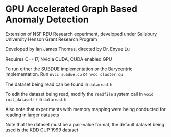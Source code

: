 # GPU Accelerated Graph Based Anomaly Detection

Extension of NSF REU Research experiment, developed under Salisbury University Henson Grant Research Program

Developed by Ian James Thomas, directed by Dr. Enyue Lu

Requires C++17, Nvidia CUDA, CUDA enabled GPU

To run either the SUBDUE implementation or the Barycentric implementation.
Run `nvcc subdue.cu` or `nvcc cluster.cu`

The dataset being read can be found in `dataread.h`

To edit the dataset being read, modify the `readfile` system call in `void init_dataset()` in `dataread.h`

Also note that experiments with memory mapping were being conducted for reading in larger datasets

Note that the dataset must be a pair-value format, the default dataset being used is the KDD CUP 1999 dataset
